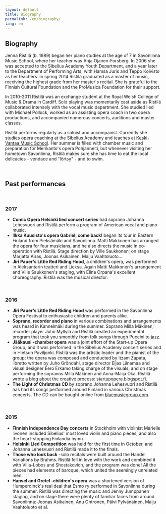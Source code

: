 ```yaml
---
layout: default
title: Biography
permalink: /en/biography/
lang: en
---
```


## Biography

Jenna Ristilä (b. 1989) began her piano studies at the age of 7 in Savonlinna Music School, where her teacher was Anja Ojanen-Forsberg. In 2006 she was accepted to the Sibelius Academy Youth Department, and a year later to the Department of Performing Arts, with Hamsa Juris and Teppo Koivisto as her teachers. In spring 2014 Ristilä graduated as a master of music, receiving the highest grade from her master's recital. She is grateful to the Finnish Cultural Foundation and the ProMusica Foundation for their support.  

In 2010-2011 Ristilä was an exchange student at the Royal Welsh College of Music & Drama in Cardiff. Solo playing was momentarily cast aside as Ristilä collaborated intensely with the vocal music department. She studied lied with Michael Pollock, worked as an assisting opera coach in two opera productions, and accompanied numerous concerts, auditions and master classes.

Ristilä performs regularly as a soloist and accompanist. Currently she studies opera coaching at the Sibelius Academy and teaches at [Keski-Vantaa Music School](http://kevamo.com/). Her summer is filled with chamber music and preparation for Merikanto's opera Pohjanneiti, but whenever visiting her hometown Savonlinna, Ristilä makes sure she has time to eat the local delicacies - vendace and "lörtsy" - and to swim.

<br/>

## Past performances

<br/>

### 2017

- __Comic Opera Helsinki lied concert series__ had soprano Johanna Lehesvuori and Ristilä perform a program of American vocal and piano music.
- __Ilkka Kuusisto's opera Gabriel, come back!__ began its tour in Eastern Finland from Pieksämäki and Savonlinna. Matti Makkonen has arranged the opera for four musicians, and he also directs the music in co-operation with Ristilä. Stage direction by Ville Saukkonen; on stage Marjatta Airas, Joonas Asikainen, Maiju Vaahtoluoto...
- __Jiri Pauer's Little Red Riding Hood__, a children's opera, was performed in Aleksanterin teatteri and Lieksa. Again Matti Makkonen's arrangement and Ville Saukkonen's staging, with Elina Orpana's excellent choreography. Ristilä was the musical director.

<br/>

### 2016

- __Jiri Pauer's Little Red Riding Hood__ was performed in the Savonlinna Opera Festival to enthusiastic children and parents alike.
- __Soprano, recorder and piano__ in various combinations and arrangements was heard in Kannelmäki during the summer. Soprano Milla Mäkinen, recorder player Juho Myllylä and Ristilä created an experimental program that took you smoothly from folk songs through Puccini to jazz.
- __Jääkausi -chamber opera__ was a joint effort of the Start-up Opera Group, and it was performed in the Sibelius Academy concert series and in Hietsun Paviljonki. Ristilä was the artistic leader and the pianist of the group; the opera was composed and conducted by Itzam Zapata, libretto written by Juho Gröndahl, stage director Eljas Liinamaa and visual designer Eero Erkamo taking charge of the visuals; and on stage performing the sopranos Milla Mäkinen and Anna-Maija Oka. Ristilä wrote a blog about the creative process: [startupopera.blogspot.fi](http://startupopera.blogspot.fi).
- __The Light of Christmas CD__ by soprano Johanna Lehesvuori and Ristilä has had its songs performed around Finland in various Christmas concerts. The CD can be bought online from [bluemusicgroup.com](http://bluemusicgroup.com).

<br/>

### 2015

- __Finnish Independence Day concerts__ in Stockholm with violinist Marielle Iivonen included Sibelius' most loved violin and piano pieces, and also the heart-stopping Finlandia hymn.
- __Helsinki Lied Competition__ was held for the first time in October, and Johanna Lehesvuori and Ristilä made it to the finals.
- __Those who look back__ -solo recitals were built around the Handel Variations by Brahms. Ristilä fell in love with the work and combined it with Villa-Lobos and Shostakovich, and the program was done! All the pieces had elements of baroque, which united the seemingly unrelated men.
- __Hansel and Gretel -children's opera__ was a shortened version of Humperdinck's real deal that Esmo ry performed in Savonlinna during the summer. Ristilä was directing the music and Jenny Jumppanen staging, and on stage there were plenty of familiar faces from around Savonlinna: Joonas Asikainen, Anu Ontronen, Päivi Pylvänäinen, Maiju Vaahtoluoto et al.

<br/>
